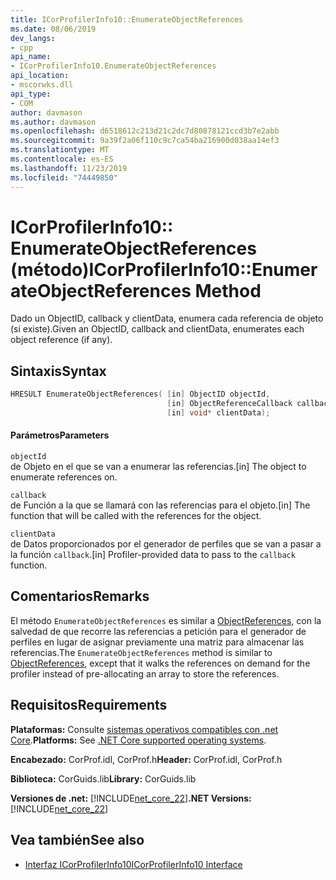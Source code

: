 ```yaml
---
title: ICorProfilerInfo10::EnumerateObjectReferences
ms.date: 08/06/2019
dev_langs:
- cpp
api_name:
- ICorProfilerInfo10.EnumerateObjectReferences
api_location:
- mscorwks.dll
api_type:
- COM
author: davmason
ms.author: davmason
ms.openlocfilehash: d6518612c213d21c2dc7d80878121ccd3b7e2abb
ms.sourcegitcommit: 9a39f2a06f110c9c7ca54ba216900d038aa14ef3
ms.translationtype: MT
ms.contentlocale: es-ES
ms.lasthandoff: 11/23/2019
ms.locfileid: "74449850"
---
```

# <a name="icorprofilerinfo10enumerateobjectreferences-method"></a><span data-ttu-id="6ef84-102">ICorProfilerInfo10:: EnumerateObjectReferences (método)</span><span class="sxs-lookup"><span data-stu-id="6ef84-102">ICorProfilerInfo10::EnumerateObjectReferences Method</span></span>

<span data-ttu-id="6ef84-103">Dado un ObjectID, callback y clientData, enumera cada referencia de objeto (si existe).</span><span class="sxs-lookup"><span data-stu-id="6ef84-103">Given an ObjectID, callback and clientData, enumerates each object reference (if any).</span></span>

## <a name="syntax"></a><span data-ttu-id="6ef84-104">Sintaxis</span><span class="sxs-lookup"><span data-stu-id="6ef84-104">Syntax</span></span>

```cpp
HRESULT EnumerateObjectReferences( [in] ObjectID objectId,
                                   [in] ObjectReferenceCallback callback,
                                   [in] void* clientData);
```

#### <a name="parameters"></a><span data-ttu-id="6ef84-105">Parámetros</span><span class="sxs-lookup"><span data-stu-id="6ef84-105">Parameters</span></span>

`objectId` \
<span data-ttu-id="6ef84-106">de Objeto en el que se van a enumerar las referencias.</span><span class="sxs-lookup"><span data-stu-id="6ef84-106">[in] The object to enumerate references on.</span></span>

`callback` \
<span data-ttu-id="6ef84-107">de Función a la que se llamará con las referencias para el objeto.</span><span class="sxs-lookup"><span data-stu-id="6ef84-107">[in] The function that will be called with the references for the object.</span></span>

`clientData` \
<span data-ttu-id="6ef84-108">de Datos proporcionados por el generador de perfiles que se van a pasar a la función `callback`.</span><span class="sxs-lookup"><span data-stu-id="6ef84-108">[in] Profiler-provided data to pass to the `callback` function.</span></span>

## <a name="remarks"></a><span data-ttu-id="6ef84-109">Comentarios</span><span class="sxs-lookup"><span data-stu-id="6ef84-109">Remarks</span></span>

<span data-ttu-id="6ef84-110">El método `EnumerateObjectReferences` es similar a [ObjectReferences](../../../../docs/framework/unmanaged-api/profiling/icorprofilercallback-objectreferences-method.md), con la salvedad de que recorre las referencias a petición para el generador de perfiles en lugar de asignar previamente una matriz para almacenar las referencias.</span><span class="sxs-lookup"><span data-stu-id="6ef84-110">The `EnumerateObjectReferences` method is similar to [ObjectReferences](../../../../docs/framework/unmanaged-api/profiling/icorprofilercallback-objectreferences-method.md), except that it walks the references on demand for the profiler instead of pre-allocating an array to store the references.</span></span>

## <a name="requirements"></a><span data-ttu-id="6ef84-111">Requisitos</span><span class="sxs-lookup"><span data-stu-id="6ef84-111">Requirements</span></span>

<span data-ttu-id="6ef84-112">**Plataformas:** Consulte [sistemas operativos compatibles con .net Core](../../../core/install/dependencies.md?tabs=netcore30&pivots=os-windows).</span><span class="sxs-lookup"><span data-stu-id="6ef84-112">**Platforms:** See [.NET Core supported operating systems](../../../core/install/dependencies.md?tabs=netcore30&pivots=os-windows).</span></span>

<span data-ttu-id="6ef84-113">**Encabezado:** CorProf.idl, CorProf.h</span><span class="sxs-lookup"><span data-stu-id="6ef84-113">**Header:** CorProf.idl, CorProf.h</span></span>

<span data-ttu-id="6ef84-114">**Biblioteca:** CorGuids.lib</span><span class="sxs-lookup"><span data-stu-id="6ef84-114">**Library:** CorGuids.lib</span></span>

<span data-ttu-id="6ef84-115">**Versiones de .net:** [!INCLUDE[net_core_22](../../../../includes/net-core-30-md.md)]</span><span class="sxs-lookup"><span data-stu-id="6ef84-115">**.NET Versions:** [!INCLUDE[net_core_22](../../../../includes/net-core-30-md.md)]</span></span>

## <a name="see-also"></a><span data-ttu-id="6ef84-116">Vea también</span><span class="sxs-lookup"><span data-stu-id="6ef84-116">See also</span></span>

- [<span data-ttu-id="6ef84-117">Interfaz ICorProfilerInfo10</span><span class="sxs-lookup"><span data-stu-id="6ef84-117">ICorProfilerInfo10 Interface</span></span>](../../../../docs/framework/unmanaged-api/profiling/icorprofilerinfo10-interface.md)
